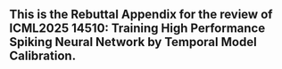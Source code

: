 ## This is the Rebuttal Appendix for the review of ICML2025 14510: Training High Performance Spiking Neural Network by Temporal Model Calibration.
